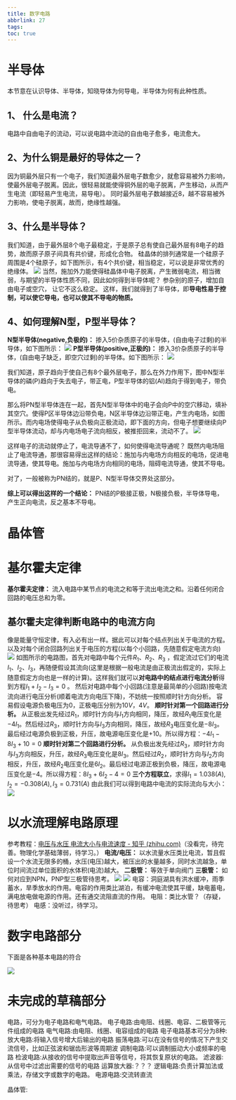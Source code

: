 ```yaml
---
title: 数字电路
abbrlink: 27
tags: 
toc: true
---
```

# 半导体
本节意在认识导体、半导体，知晓导体为何导电，半导体为何有此种性质。

## 1、 什么是电流？
电路中自由电子的流动，可以说电路中流动的自由电子愈多，电流愈大。

## 2、为什么铜是最好的导体之一？
因为铜最外层只有一个电子，我们知道最外层电子数愈少，就愈容易被外力影响，使最外层电子脱离。因此，很轻易就能使得铜外层的电子脱离，产生移动，从而产生电流（即轻易产生电流，易导电）。
同时最外层电子数越接近8，越不容易被外力影响，使电子脱离，故而，绝缘性越强。

## 3、什么是半导体？
我们知道，由于最外层8个电子最稳定，于是原子总有使自己最外层有8电子的趋势，故而原子原子间具有共价键，形成化合物。
硅晶体的排列通常是一个硅原子周围是4个硅原子，如下图所示，有4个共价键，相当稳定，可以说是非常优秀的绝缘体。
![](assets/数字电路_模拟电路.assets/硅晶体.jpg)
当然，施加外力能使得硅晶体中电子脱离，产生微弱电流，相当微弱，与期望的半导体性质不同，因此如何得到半导体呢？
参杂别的原子，增加自由电子或空穴， 让它不这么稳定。
这样，我们就得到了半导体，即**导电性易于控制，可以使它导电，也可以使其不导电的物质。**

## 4、如何理解N型，P型半导体？
**N型半导体(negative,负极的)：** 掺入5价杂质原子的半导体，(自由电子过剩)的半导体，如下图所示：
![](assets/数字电路_模拟电路.assets/N型半导体.jpg)
**P型半导体(positive,正极的)：** 掺入3价杂质原子的半导体，(自由电子缺乏，即空穴过剩)的半导体。如下图所示：
![](assets/数字电路_模拟电路.assets/P型半导体.jpg)

我们知道，原子趋向于使自己有8个最外层电子，那么在外力作用下，图中N型半导体的磷(P)趋向于失去电子，带正电，P型半导体的铝(Al)趋向于得到电子，带负电。

那么将PN型半导体连在一起，首先N型半导体中的电子会向P中的空穴移动，填补其空穴。使得P区半导体边沿带负电，N区半导体边沿带正电，产生内电场，如图所示。而内电场使得电子从负极向正极流动，即下面的方向，但电子想要继续向P型半导体流动，却与内电场电子流向相反，被推拒回来，流动不了。
![](assets/数字电路_模拟电路.assets/PN结.png)

这样电子的流动就停止了，电流导通不了，如何使得电流导通呢？
既然内电场阻止了电流导通，那很容易得出这样的结论：施加与内电场方向相反的电场，促进电流导通，使其导电。施加与内电场方向相同的电场，阻碍电流导通，使其不导电。

对了，一般被称为PN结的，就是P、N型半导体交界处这部分。

**综上可以得出这样的一个结论：**  PN结的P极接正极，N极接负极，半导体导电，产生正向电流，反之基本不导电。





# 晶体管






# 基尔霍夫定律
**基尔霍夫定律：** 流入电路中某节点的电流之和等于流出电流之和。沿着任何闭合回路的电压总和为零。
## 基尔霍夫定律判断电路中的电流方向
像是能量守恒定律，有入必有出一样。据此可以对每个结点列出关于电流的方程。以及对每个闭合回路列出关于电压的方程(以每个小回路，先随意假定电流方向)
![](assets/数字电路_模拟电路.assets/基尔霍夫定律电路流向判断例题图1.png)
如图所示的电路图，首先对电路中每个元件$R_1、R_2、R_3$ ，假定流过它们的电流$I_1、I_2、I_3$，再随便假设其流向(这里是根据一般电流是由正极流出假定的，实际上随意假定方向也是一样的计算)。这样我们就可以**对电路中的结点进行电流分析**得到方程$I_1+I_2-I_3=0$ 。
然后对电路中每个小回路(注意是最简单的小回路)按电流流向进行电压分析(顺着电流方向电压下降)，不妨统一按照顺时针方向分析。
容易假设电源负极电压为$0$，正极电压分别为$10V，4V$。
**顺时针对第一个回路进行分析。** 从正极出发先经过$R_1$，顺时针方向与$I_1$方向相同，降压，故经$R_1$电压变化是$-4I_1$。然后经过$R_3$，顺时针方向与$I_3$方向相同，降压，故经$R_3$电压变化是$-8I_3$。最后经过电源负极到正极，升压，故电源电压变化是$+10$。所以得方程：$-4I_1-8I_3+10=0$
**顺时针对第二个回路进行分析。** 从负极出发先经过$R_3$，顺时针方向与$I_3$方向相反，升压，故经$R_3$电压变化是$8I_3$。然后经过$R_2$，顺时针方向与$I_2$方向相反，升压，故经$R_2$电压变化是$6I_2$。最后经过电源正极到负极，降压，故电源电压变化是$-4$。所以得方程：$8I_3+6I_2-4=0$
**三个方程联立**，求得$I_1=1.038(A),I_2=-0.308(A),I_3=0.731(A)$
由此我们可以得到电路中电流的实际流向与大小：
![](assets/数字电路_模拟电路.assets/基尔霍夫定律电路流向判断例题图2.png)




# 以水流理解电路原理

参考教程：[电压与水压 电流大小与电流速度 - 知乎 (zhihu.com)](https://zhuanlan.zhihu.com/p/385873231)（没看完，待完善。物理化学基础薄弱，待学习。）
**电流/电压：** 以水流量水压类比电流，暂且假设一个水流无限多的桶，水压(电压)越大，被压出的水量越多，同时水流越急，单位时间流过单位面积的水体积(电流)越大。
**二极管：** 等效于单向阀门
**三极管：** 如何对应到NPN，PNP型三极管待思考。
![](assets/数字电路_模拟电路.assets/image-20231203105804379.png)
![](assets/数字电路_模拟电路.assets/image-20231203105913442.png)
电容：洞庭湖具有洪水缓冲，雨季蓄水，旱季放水的作用。电容的作用类比湖泊，有缓冲电流使其平缓，缺电蓄电，满电放电做电源的作用。还有通交流阻直流的作用。
电阻：类比水管？（存疑，待思考）
电感：没听过，待学习。





# 数字电路部分
下面是各种基本电路的符合

![](assets/数字电路_模拟电路.assets/逻辑电路符号.png)



# 未完成的草稿部分









电路，可分为电子电路和电气电路。
电子电路:由电阻、线圈、电容、二极管等元件组成的电路
电气电路:由电阻、线圈、电容组成的电路
电子电路基本可分为8种:
放大电路:将输入信号增大后输出的电路
振荡电路:可以在没有信号的情况下产生交流信号，比如正弦波和锯齿形波等周期波
调制电路:可以调制振动大小或频率的电路
检波电路:从接收的信号中提取出声音等信号，将其恢复原状的电路。
滤波器:从信号中过滤出需要的信号的电路
运算放大器:？？？
逻辑电路:负责计算加法或乘法，存储文字或数字的电路。
电源电路:交流转直流

晶体管:






